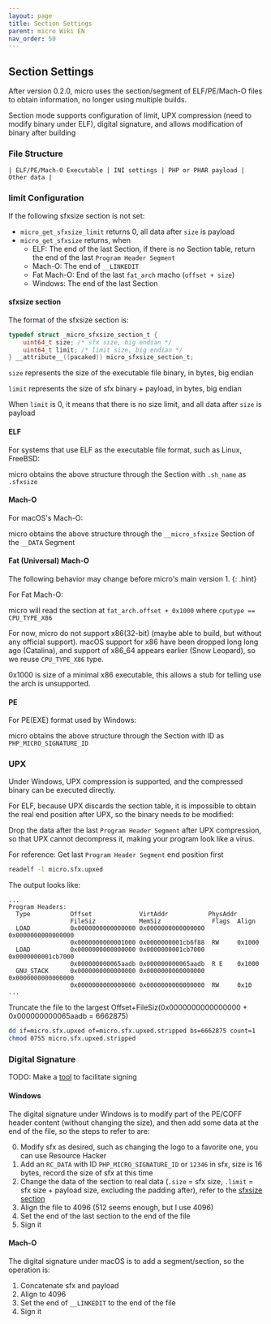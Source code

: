 ```yaml
---
layout: page
title: Section Settings
parent: micro Wiki EN
nav_order: 50
---
```


## Section Settings

After version 0.2.0, micro uses the section/segment of ELF/PE/Mach-O files to obtain information, no longer using multiple builds.

Section mode supports configuration of limit, UPX compression (need to modify binary under ELF), digital signature, and allows modification of binary after building

### File Structure

```text
| ELF/PE/Mach-O Executable | INI settings | PHP or PHAR payload | Other data |
```

### limit Configuration

If the following sfxsize section is not set:

- `micro_get_sfxsize_limit` returns 0, all data after `size` is payload
- `micro_get_sfxsize` returns, when
  - ELF: The end of the last Section, if there is no Section table, return the end of the last `Program Header Segment`
  - Mach-O: The end of `__LINKEDIT`
  - Fat Mach-O: End of the last `fat_arch` macho (`offset + size`)
  - Windows: The end of the last Section

#### sfxsize section

The format of the sfxsize section is:

```C
typedef struct _micro_sfxsize_section_t {
    uint64_t size; /* sfx size, big endian */
    uint64_t limit; /* limit size, big endian */
} __attribute__((pacaked)) micro_sfxsize_section_t;
```

`size` represents the size of the executable file binary, in bytes, big endian

`limit` represents the size of sfx binary + payload, in bytes, big endian

When `limit` is 0, it means that there is no size limit, and all data after `size` is payload

#### ELF

For systems that use ELF as the executable file format, such as Linux, FreeBSD:

micro obtains the above structure through the Section with `.sh_name` as `.sfxsize`

#### Mach-O

For macOS's Mach-O:

micro obtains the above structure through the `__micro_sfxsize` Section of the `__DATA` Segment

#### Fat (Universal) Mach-O

The following behavior may change before micro's main version 1.
{: .hint}

For Fat Mach-O:

micro will read the section at `fat_arch.offset + 0x1000` where `cputype == CPU_TYPE_X86`

For now, micro do not support x86(32-bit) (maybe able to build, but without any official support). macOS support for x86 have been dropped long long ago (Catalina), and support of x86_64 appears earlier (Snow Leopard), so we reuse `CPU_TYPE_X86` type.

0x1000 is size of a minimal x86 executable, this allows a stub for telling use the arch is unsupported.

#### PE

For PE(EXE) format used by Windows:

micro obtains the above structure through the Section with ID as `PHP_MICRO_SIGNATURE_ID`

### UPX

Under Windows, UPX compression is supported, and the compressed binary can be executed directly.

For ELF, because UPX discards the section table, it is impossible to obtain the real end position after UPX, so the binary needs to be modified:

Drop the data after the last `Program Header Segment` after UPX compression, so that UPX cannot decompress it, making your program look like a virus.

For reference: Get last `Program Header Segment` end position first

```bash
readelf -l micro.sfx.upxed
```

The output looks like:

```text
...
Program Headers:
  Type           Offset             VirtAddr           PhysAddr
                 FileSiz            MemSiz              Flags  Align
  LOAD           0x0000000000000000 0x0000000000000000 0x0000000000000000
                 0x0000000000001000 0x0000000001cb6f88  RW     0x1000
  LOAD           0x0000000000000000 0x0000000001cb7000 0x0000000001cb7000
                 0x000000000065aadb 0x000000000065aadb  R E    0x1000
  GNU_STACK      0x0000000000000000 0x0000000000000000 0x0000000000000000
                 0x0000000000000000 0x0000000000000000  RW     0x10
...
```

Truncate the file to the largest Offset+FileSiz(0x0000000000000000 + 0x000000000065aadb = 6662875)

```bash
dd if=micro.sfx.upxed of=micro.sfx.upxed.stripped bs=6662875 count=1
chmod 0755 micro.sfx.upxed.stripped
```

### Digital Signature

TODO: Make a [tool](https://github.com/dixyes/sfx-editor) to facilitate signing

#### Windows

The digital signature under Windows is to modify part of the PE/COFF header content (without changing the size), and then add some data at the end of the file, so the steps to refer to are:

0. Modify sfx as desired, such as changing the logo to a favorite one, you can use Resource Hacker
1. Add an `RC_DATA` with ID `PHP_MICRO_SIGNATURE_ID` or `12346` in sfx, size is 16 bytes, record the size of sfx at this time
2. Change the data of the section to real data (`.size` = sfx size, `.limit` = sfx size + payload size, excluding the padding after), refer to the [sfxsize section](#sfxsize-section)
3. Align the file to 4096 (512 seems enough, but I use 4096)
4. Set the end of the last section to the end of the file
5. Sign it

#### Mach-O

The digital signature under macOS is to add a segment/section, so the operation is:

1. Concatenate sfx and payload
2. Align to 4096
3. Set the end of `__LINKEDIT` to the end of the file
4. Sign it
